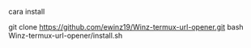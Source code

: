 cara install

git clone https://github.com/ewinz19/Winz-termux-url-opener.git
bash Winz-termux-url-opener/install.sh
